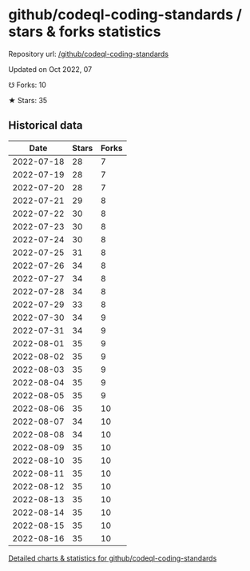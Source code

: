 # github/codeql-coding-standards / stars & forks statistics

Repository url: [/github/codeql-coding-standards](https://github.com/github/codeql-coding-standards)

Updated on Oct 2022, 07

☋ Forks: 10

★ Stars: 35

## Historical data
| Date | Stars | Forks |
|------|-------|-------|
| 2022-07-18 | 28 | 7 | 
| 2022-07-19 | 28 | 7 | 
| 2022-07-20 | 28 | 7 | 
| 2022-07-21 | 29 | 8 | 
| 2022-07-22 | 30 | 8 | 
| 2022-07-23 | 30 | 8 | 
| 2022-07-24 | 30 | 8 | 
| 2022-07-25 | 31 | 8 | 
| 2022-07-26 | 34 | 8 | 
| 2022-07-27 | 34 | 8 | 
| 2022-07-28 | 34 | 8 | 
| 2022-07-29 | 33 | 8 | 
| 2022-07-30 | 34 | 9 | 
| 2022-07-31 | 34 | 9 | 
| 2022-08-01 | 35 | 9 | 
| 2022-08-02 | 35 | 9 | 
| 2022-08-03 | 35 | 9 | 
| 2022-08-04 | 35 | 9 | 
| 2022-08-05 | 35 | 9 | 
| 2022-08-06 | 35 | 10 | 
| 2022-08-07 | 34 | 10 | 
| 2022-08-08 | 34 | 10 | 
| 2022-08-09 | 35 | 10 | 
| 2022-08-10 | 35 | 10 | 
| 2022-08-11 | 35 | 10 | 
| 2022-08-12 | 35 | 10 | 
| 2022-08-13 | 35 | 10 | 
| 2022-08-14 | 35 | 10 | 
| 2022-08-15 | 35 | 10 | 
| 2022-08-16 | 35 | 10 | 


[Detailed charts & statistics for github/codeql-coding-standards](https://reviewgithub.com/rep/github/codeql-coding-standards)
